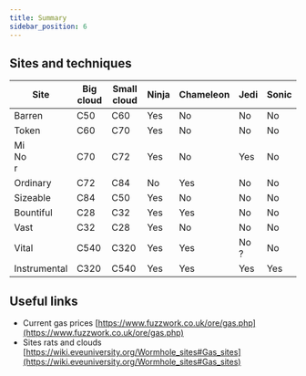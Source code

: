 ```yaml
---
title: Summary
sidebar_position: 6
---
```


## Sites and techniques

|       Site    | Big cloud | Small cloud | Ninja | Chameleon | Jedi | Sonic |
|---------------|-----------|-------------|-------|-----------|------|-------|
| Barren        |    C50    |     C60     |  <div class="green-background">Yes</div>  |    <div class="red-background">No</div>     |  <div class="red-background">No</div>  |  <div class="red-background">No</div>   |
| Token         |    C60    |     C70     |  <div class="green-background">Yes</div>  |    <div class="red-background">No</div>     |  <div class="red-background">No</div>  |  <div class="red-background">No</div>   |
| Mi<div class="red-background">No</div>r         |    C70    |     C72     |  <div class="green-background">Yes</div>  |    <div class="red-background">No</div>     |  <div class="green-background">Yes</div> |  <div class="red-background">No</div>   |
| Ordinary      |    C72    |     C84     |  <div class="red-background">No</div>   |    <div class="green-background">Yes</div>    |  <div class="red-background">No</div>  |  <div class="red-background">No</div>   |
| Sizeable      |    C84    |     C50     |  <div class="green-background">Yes</div>  |    <div class="red-background">No</div>     |  <div class="red-background">No</div>  |  <div class="red-background">No</div>   |
| Bountiful     |    C28    |     C32     |  <div class="green-background">Yes</div>  |    <div class="green-background">Yes</div>    |  <div class="red-background">No</div>  |  <div class="red-background">No</div>   |
| Vast          |    C32    |     C28     |  <div class="green-background">Yes</div>  |    <div class="red-background">No</div>     |  <div class="red-background">No</div>  |  <div class="red-background">No</div>   |
| Vital         |    C540   |     C320    |  <div class="green-background">Yes</div>  |    <div class="green-background">Yes</div>    |  <div class="yellow-background"><div class="red-background">No</div>?</div> |  <div class="red-background">No</div>   |
| Instrumental  |    C320   |     C540    |  <div class="green-background">Yes</div>  |    <div class="green-background">Yes</div>    |  <div class="green-background">Yes</div> |  <div class="green-background">Yes</div>  |

## Useful links
- Current gas prices [https://www.fuzzwork.co.uk/ore/gas.php](https://www.fuzzwork.co.uk/ore/gas.php)
- Sites rats and clouds [https://wiki.eveuniversity.org/Wormhole_sites#Gas_sites](https://wiki.eveuniversity.org/Wormhole_sites#Gas_sites)
